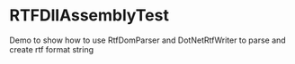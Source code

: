 # RTFDllAssemblyTest
Demo to show how to use RtfDomParser and DotNetRtfWriter to parse and create rtf format string
